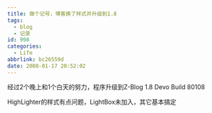 ```yaml
---
title: 做个记号，博客换了样式并升级到1.8
tags:
  - blog
  - 记录
id: 998
categories:
  - Life
abbrlink: bc26559d
date: 2008-01-17 20:52:02
---
```


经过2个晚上和1个白天的努力，程序升级到Z-Blog 1.8 Devo Build 80108

HighLighter的样式有点问题，LightBox未加入，其它基本搞定